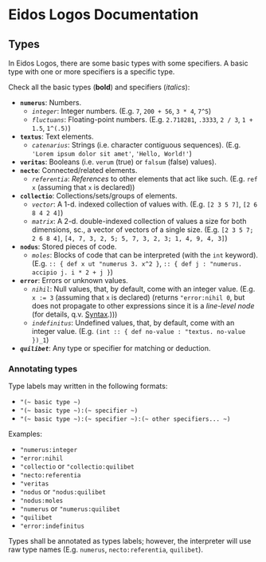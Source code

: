 # Eidos Logos Documentation
## Types

In Eidos Logos, there are some basic types with some specifiers. A basic type with one or more specifiers is a specific type.

Check all the basic types (**bold**) and specifiers (_italics_):

- **`numerus`**: Numbers.
    - _`integer`_: Integer numbers. (E.g. `7`, `200 + 56`, `3 * 4`, `7^5`)
    - _`fluctuans`_: Floating-point numbers. (E.g. `2.718281`, `.3333`, `2 / 3`, `1 + 1.5`, `1^(.5)`)
- **`textus`**: Text elements.
    - _`catenarius`_: Strings (i.e. character contiguous sequences). (E.g. `'Lorem ipsum dolor sit amet'`, `'Hello, World!'`)
- **`veritas`**: Booleans (i.e. `verum` (true) or `falsum` (false) values).
- **`necto`**: Connected/related elements.
    - _`referentia`_: _References_ to other elements that act like such. (E.g. `ref x` (assuming that `x` is declared))
- **`collectio`**: Collections/sets/groups of elements.
    - _`vector`_: A 1-d. indexed collection of values with. (E.g. `[2 3 5 7]`, `[2 6 8 4 2 4]`)
    - _`matrix`_: A 2-d. double-indexed collection of values a size for both dimensions, sc., a vector of vectors of a single size. (E.g. `[2 3 5 7; 2 6 8 4]`, `[4, 7, 3, 2, 5; 5, 7, 3, 2, 3; 1, 4, 9, 4, 3]`)
- **`nodus`**: Stored pieces of code.
    - _`moles`_: Blocks of code that can be interpreted (with the `int` keyword). (E.g. `:: { def x ut "numerus 3. x^2 }`, `:: { def j : "numerus. accipio j. i * 2 + j }`)
- **`error`**: Errors or unknown values.
    - _`nihil`_: Null values, that, by default, come with an integer value. (E.g. `x := 3` (assuming that `x` is declared) (returns `"error:nihil 0`, but does not propagate to other expressions since it is a _line-level node_ (for details, q.v. [Syntax](./syntax.md).)))
    - _`indefinitus`_: Undefined values, that, by default, come with an integer value. (E.g. `(int :: { def no-value : "textus. no-value })_1`)
- _**`quilibet`**_: Any type or specifier for matching or deduction.

### Annotating types

Type labels may written in the following formats:

- `"(~ basic type ~)`
- `"(~ basic type ~):(~ specifier ~)`
- `"(~ basic type ~):(~ specifier ~):(~ other specifiers... ~)`

Examples:

- `"numerus:integer`
- `"error:nihil`
- `"collectio` or `"collectio:quilibet`
- `"necto:referentia`
- `"veritas`
- `"nodus` or `"nodus:quilibet`
- `"nodus:moles`
- `"numerus` or `"numerus:quilibet`
- `"quilibet`
- `"error:indefinitus`

Types shall be annotated as types labels; however, the interpreter will use raw type names (E.g. `numerus`, `necto:referentia`, `quilibet`).
